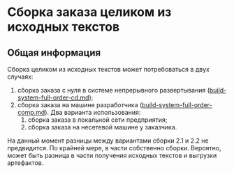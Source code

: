 # Сборка заказа целиком из исходных текстов #
## Общая информация ##

Сборка целиком из исходных текстов может потребоваться в двух случаях:

1. сборка заказа с нуля в системе непрерывного развертывания ([build-system-full-order-cd.md](build-system-full-order-cd.md "сборка заказа из исходников в системе развертывания"));
2. сборка заказа на машине разработчика ([build-system-full-order-comp.md](build-system-full-order-comp.md)). Два варианта использования:
    1. сборка заказа в локальной сети предприятия;
	2. сборка заказа на несетевой машине у заказчика.

На данный момент разницы между вариантами сборки 2.1 и 2.2 не предвидится.
По крайней мере, в части собственно сборки.
Вероятно, может быть разница в части получения исходных текстов и выгрузки артефактов.